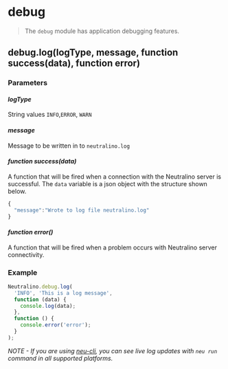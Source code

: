 # debug

> The `debug` module has application debugging features.

## debug.log(logType, message, function success(data), function error)

### Parameters

#### *logType*

String values `INFO`,`ERROR`, `WARN`  

#### *message*

Message to be written in to `neutralino.log`

#### *function success(data)*

A function that will be fired when a connection with the Neutralino server is successful. The `data` variable is a json object with the structure shown below. 

```js
{
  "message":"Wrote to log file neutralino.log"
}
```


#### *function error()*

A function that will be fired when a problem occurs with Neutralino server connectivity. 



### Example

```js
Neutralino.debug.log(
  'INFO', 'This is a log message',
  function (data) {
    console.log(data);
  },
  function () {
    console.error('error');
  }
);
```

*NOTE - If you are using [neu-cli](https://neutralino.js.org/docs/#/tools/cli), you can see live log updates with `neu run` command in all supported platforms.*
